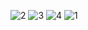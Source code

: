 ![2](https://user-images.githubusercontent.com/101598361/158563025-f42daf02-fa66-4df2-a249-92ed33dcf598.png)
![3](https://user-images.githubusercontent.com/101598361/158563034-29fa4881-f813-4c8d-8845-d068aace3475.png)
![4](https://user-images.githubusercontent.com/101598361/158563048-36054447-8050-4231-ba74-398829dbab55.png)
![1](https://user-images.githubusercontent.com/101598361/158563057-13b2ed56-087a-4d92-a82b-5b0dc91902f0.png)
